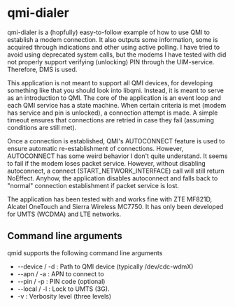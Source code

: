qmi-dialer
==========

qmi-dialer is a (hopfully) easy-to-follow example of how to use QMI to establish a modem connection. It also outputs some information, some is acquired through indications and other using active polling. I have tried to avoid using deprecated system calls, but the modems I have tested with did not properly support verifying (unlocking) PIN through the UIM-service. Therefore, DMS is used.

This application is not meant to support all QMI devices, for developing something like that you should look into libqmi. Instead, it is meant to serve as an introduction to QMI. The core of the application is an event loop and each QMI service has a state machine. When certain criteria is met (modem has service and pin is unlocked), a connection attempt is made. A simple timeout ensures that connections are retried in case they fail (assuming conditions are still met).

Once a connection is established, QMI's AUTOCONNECT feature is used to ensure automatic re-establishment of connections. However, AUTOCONNECT has some weird behavior I don't quite understand. It seems to fail if the modem loses packet service. However, without disabling autoconnect, a connect (START_NETWORK_INTERFACE) call will still return NoEffect. Anyhow, the application disables autoconnect and falls back to "normal" connection establishment if packet service is lost.

The application has been tested with and works fine with ZTE MF821D, Alcatel OneTouch and Sierra Wireless MC7750. It has only been developed for UMTS (WCDMA) and LTE networks.

Command line arguments
----------------------

qmid supports the following command line arguments

* --device / -d : Path to QMI device (typically /dev/cdc-wdmX)
* --apn / -a : APN to connect to
* --pin / -p : PIN code (optional)
* --local / -l : Lock to UMTS (3G).
* -v : Verbosity level (three levels)
